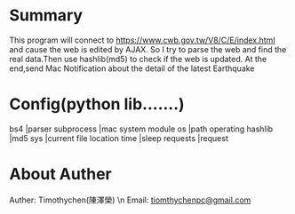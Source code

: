 # Summary
This program will connect to https://www.cwb.gov.tw/V8/C/E/index.html and cause the web is edited by AJAX.
So I try to parse the web and find the real data.Then use hashlib(md5) to check if the web is updated.
At the end,send Mac Notification about the detail of the latest Earthquake
# Config(python lib.......)
bs4            |parser
subprocess     |mac system module 
os             |path operating
hashlib        |md5
sys            |current file location
time           |sleep
requests       |request
# About Auther
Auther: Timothychen(陳澤榮) \n
Email:  tiomthychenpc@gmail.com
